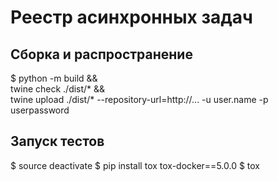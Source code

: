 # Реестр асинхронных задач

## Сборка и распространение
$ python -m build && \
  twine check ./dist/* && \
  twine upload ./dist/* --repository-url=http://... -u user.name -p userpassword

## Запуск тестов
$ source deactivate
$ pip install tox tox-docker==5.0.0
$ tox

